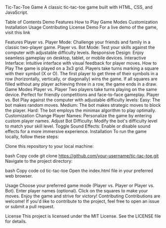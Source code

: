 Tic-Tac-Toe Game
A classic tic-tac-toe game built with HTML, CSS, and JavaScript.


Table of Contents
Demo
Features
How to Play
Game Modes
Customization
Installation
Usage
Contributing
License
Demo
For a live demo of the game, visit this link 

Features
Player vs. Player Mode: Challenge your friends and family in a classic two-player game.
Player vs. Bot Mode: Test your skills against the computer with adjustable difficulty levels.
Responsive Design: Enjoy seamless gameplay on desktop, tablet, or mobile devices.
Interactive Interface: Intuitive interface with visual feedback for player moves.
How to Play
The game is played on a 3x3 grid.
Players take turns marking a square with their symbol (X or O).
The first player to get three of their symbols in a row (horizontally, vertically, or diagonally) wins the game.
If all squares are filled without any player achieving three in a row, the game ends in a draw.
Game Modes
Player vs. Player
Two players take turns playing on the same device.
Perfect for friendly competitions and face-to-face gameplay.
Player vs. Bot
Play against the computer with adjustable difficulty levels:
Easy: The bot makes random moves.
Medium: The bot makes strategic moves to block the player.
Hard: The bot employs the minimax algorithm to play optimally.
Customization
Change Player Names: Personalize the game by entering custom player names.
Adjust Bot Difficulty: Modify the bot's difficulty level to match your skill level.
Toggle Sound Effects: Enable or disable sound effects for a more immersive experience.
Installation
To run the game locally, follow these steps:

Clone this repository to your local machine:

bash
Copy code
git clone https://github.com/your-username/tic-tac-toe.git
Navigate to the project directory:

bash
Copy code
cd tic-tac-toe
Open the index.html file in your preferred web browser.

Usage
Choose your preferred game mode (Player vs. Player or Player vs. Bot).
Enter player names (optional).
Click on the squares to make your moves.
Enjoy the game and strive for victory!
Contributing
Contributions are welcome! If you'd like to contribute to the project, feel free to open an issue or submit a pull request.

License
This project is licensed under the MIT License. See the LICENSE file for details.
